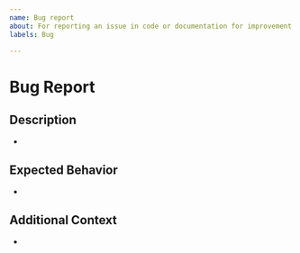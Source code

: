 ```yaml
---
name: Bug report
about: For reporting an issue in code or documentation for improvement
labels: Bug

---
```


# Bug Report

## Description

-

## Expected Behavior

-

## Additional Context

-

